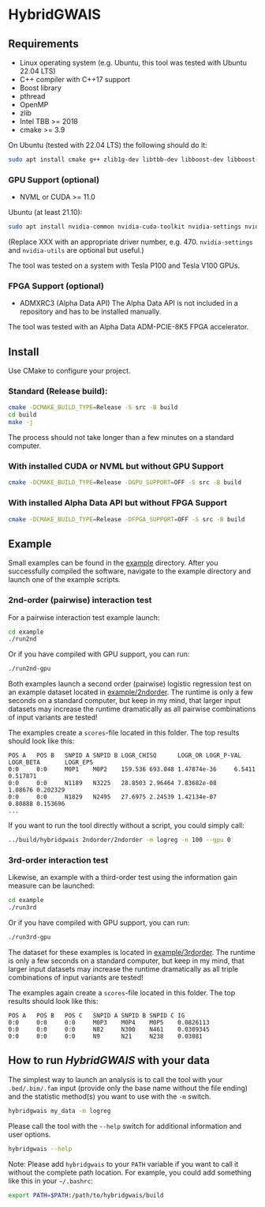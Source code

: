 # HybridGWAIS

## Requirements
- Linux operating system (e.g. Ubuntu, this tool was tested with Ubuntu 22.04 LTS)
- C++ compiler with C++17 support
- Boost library
- pthread
- OpenMP
- zlib
- Intel TBB >= 2018
- cmake >= 3.9

On Ubuntu (tested with 22.04 LTS) the following should do it:
```bash
sudo apt install cmake g++ zlib1g-dev libtbb-dev libboost-dev libboost-filesystem-dev libboost-program-options-dev
```

### GPU Support (optional)
- NVML or CUDA >= 11.0

Ubuntu (at least 21.10): 
```bash
sudo apt install nvidia-common nvidia-cuda-toolkit nvidia-settings nvidia-driver-XXX nvidia-utils-XXX
```
(Replace XXX with an appropriate driver number, e.g. 470. `nvidia-settings` and `nvidia-utils` are optional but useful.)

The tool was tested on a system with Tesla P100 and Tesla V100 GPUs.

### FPGA Support (optional)
- ADMXRC3 (Alpha Data API)
The Alpha Data API is not included in a repository and has to be installed manually.

The tool was tested with an Alpha Data ADM-PCIE-8K5 FPGA accelerator.

## Install
Use CMake to configure your project.

### Standard (Release build):
```bash
cmake -DCMAKE_BUILD_TYPE=Release -S src -B build
cd build
make -j
```
The process should not take longer than a few minutes on a standard computer.

### With installed CUDA or NVML but without GPU Support
```bash
cmake -DCMAKE_BUILD_TYPE=Release -DGPU_SUPPORT=OFF -S src -B build
```

### With installed Alpha Data API but without FPGA Support
```bash
cmake -DCMAKE_BUILD_TYPE=Release -DFPGA_SUPPORT=OFF -S src -B build
```

## Example
Small examples can be found in the [example](example) directory. After you successfully compiled the software, navigate to the example directory and launch one of the example scripts.

### 2nd-order (pairwise) interaction test
For a pairwise interaction test example launch:
```bash
cd example
./run2nd
```
Or if you have compiled with GPU support, you can run:
```bash
./run2nd-gpu
```
Both examples launch a second order (pairwise) logistic regression test on an example dataset located in [example/2ndorder](example/2ndorder).
The runtime is only a few seconds on a standard computer, but keep in my mind, that larger input datasets may increase the runtime dramatically as all pairwise combinations of input variants are tested!

The examples create a `scores`-file located in this folder. The top results should look like this:
```
POS A   POS B   SNPID A SNPID B LOGR_CHISQ      LOGR_OR LOGR_P-VAL      LOGR_BETA       LOGR_EPS
0:0     0:0     M0P1    M0P2    159.536 693.048 1.47874e-36     6.5411  0.517871
0:0     0:0     N1189   N3225   28.8503 2.96464 7.83682e-08     1.08676 0.202329
0:0     0:0     N1829   N2495   27.6975 2.24539 1.42134e-07     0.80888 0.153696
...
```
If you want to run the tool directly without a script, you could simply call:
```bash
../build/hybridgwais 2ndorder/2ndorder -m logreg -n 100 --gpu 0
```

### 3rd-order interaction test
Likewise, an example with a third-order test using the information gain measure can be launched:
```bash
cd example
./run3rd
```
Or if you have compiled with GPU support, you can run:
```bash
./run3rd-gpu
```
The dataset for these examples is located in [example/3rdorder](example/3rdorder).
The runtime is only a few seconds on a standard computer, but keep in my mind, that larger input datasets may increase the runtime dramatically as all triple combinations of input variants are tested!

The examples again create a `scores`-file located in this folder. The top results should look like this:
```
POS A   POS B   POS C   SNPID A SNPID B SNPID C IG
0:0     0:0     0:0     M0P3    M0P4    M0P5    0.0826113
0:0     0:0     0:0     N82     N300    N461    0.0309345
0:0     0:0     0:0     N9      N21     N238    0.03081
```

## How to run *HybridGWAIS* with your data
The simplest way to launch an analysis is to call the tool with your `.bed/.bim/.fam` input (provide only the base name without the file ending) and the statistic method(s) you want to use with the `-m` switch.
```bash
hybridgwais my_data -m logreg
```

Please call the tool with the `--help` switch for additional information and user options.
```bash
hybridgwais --help
```

Note: Please add `hybridgwais` to your `PATH` variable if you want to call it without the complete path location. For example, you could add something like this in your `~/.bashrc`:
```bash
export PATH=$PATH:/path/to/hybridgwais/build
```
